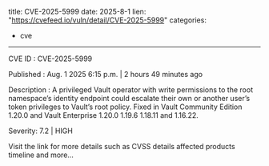 
title: CVE-2025-5999
date: 2025-8-1
lien: "https://cvefeed.io/vuln/detail/CVE-2025-5999"
categories:
  - cve
---

CVE ID : CVE-2025-5999

Published :  Aug. 1
2025
6:15 p.m. | 2 hours
49 minutes ago

Description : A privileged Vault operator with write permissions to the root namespace’s identity endpoint could escalate their own or another user’s token privileges to Vault’s root policy. Fixed in Vault Community Edition 1.20.0 and Vault Enterprise 1.20.0
1.19.6
1.18.11 and 1.16.22.

Severity: 7.2 | HIGH

Visit the link for more details
such as CVSS details
affected products
timeline
and more...
